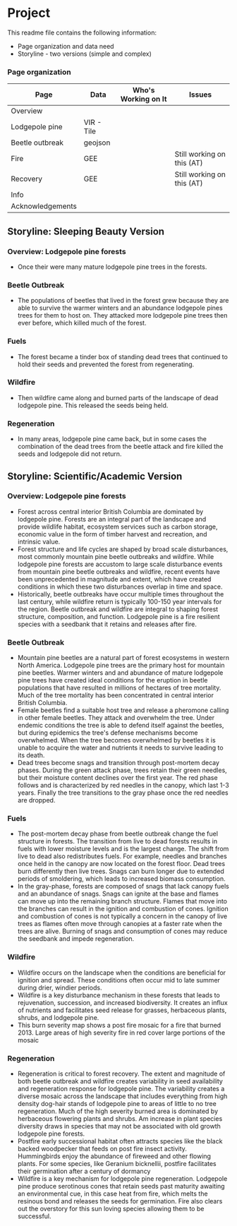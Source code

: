 # Project

This readme file contains the following information:

* Page organization and data need
* Storyline - two versions (simple and complex)



### Page organization

| Page             | Data       | Who's Working on It | Issues                     |
| ---------------- | ---------- | ------------------- | -------------------------- |
| Overview         |            |                     |                            |
| Lodgepole pine   | VIR - Tile |                     |                            |
| Beetle outbreak  | geojson    |                     |                            |
| Fire             | GEE        |                     | Still working on this (AT) |
| Recovery         | GEE        |                     | Still working on this (AT) |
| Info             |            |                     |                            |
| Acknowledgements |            |                     |                            |





## Storyline: Sleeping Beauty Version

### Overview: Lodgepole pine forests

- Once their were many mature lodgepole pine trees in the forests.

### Beetle Outbreak

- The populations of beetles that lived in the forest grew because they are able to survive the warmer winters and an abundance lodgepole pines trees for them to host on. They attacked more lodgepole pine trees then ever before, which killed much of the forest.

### Fuels

- The forest became a tinder box of standing dead trees that continued to hold their seeds and prevented the forest from regenerating.

### Wildfire

- Then wildfire came along and burned parts of the landscape of dead lodgepole pine. This released the seeds being held.

### Regeneration

- In many areas, lodgepole pine came back, but in some cases the combination of the dead trees from the beetle attack and fire killed the seeds and lodgepole did not return. 



## Storyline: Scientific/Academic Version

### Overview: Lodgepole pine forests

- Forest across central interior British Columbia are dominated by lodgepole pine. Forests are an integral part of the landscape and provide wildlife habitat, ecosystem services such as carbon storage, economic value in the form of timber harvest and recreation, and intrinsic value.
- Forest structure and life cycles are shaped by broad scale disturbances, most commonly mountain pine
  beetle outbreaks and wildfire. While lodgepole pine forests are accustom to large scale disturbance  events from mountain pine beetle outbreaks and wildfire, recent events have been unprecedented in magnitude and extent, which have created conditions in which these two disturbances overlap in time
  and space.
- Historically, beetle outbreaks have occur multiple times throughout the last century, while wildfire return is typically 100-150 year intervals for the region. Beetle outbreak and wildfire are integral to shaping forest structure, composition, and function. Lodgepole pine is a fire resilient species with a seedbank that it retains and releases after fire. 

### Beetle Outbreak

- Mountain pine beetles are a natural part of forest ecosystems in western North America. Lodgepole
  pine trees are the primary host for mountain pine beetles. Warmer winters and and abundance of
  mature lodgepole pine trees have created ideal conditions for the eruption in beetle populations
  that have resulted in millions of hectares of tree mortality. Much of the tree mortality has been
  concentrated in central interior British Columbia. 
- Female beetles find a suitable host tree and release a pheromone calling in other female beetles.
  They attack and overwhelm the tree. Under endemic conditions the tree is able to defend itself
  against the beetles, but during epidemics the tree's defense mechanisms become overwhelmed. When the tree becomes overwhelmed by beetles it is unable to acquire the water and nutrients it needs to survive leading to its death.
- Dead trees become snags and transition through post-mortem decay phases. During the green attack phase, trees retain their green needles, but their moisture content declines over the first year. The red phase follows and is characterized by red needles in the canopy, which last 1-3 years. Finally the tree transitions to the gray phase once the red needles are dropped.

### Fuels

- The post-mortem decay phase from beetle outbreak change the fuel structure in forests. The transition from live to dead forests results in fuels with lower moisture levels and is the largest change. The shift from live to dead also redistributes fuels. For example, needles and branches once held in the canopy are now located on the forest floor. Dead trees burn differently then live trees. Snags can burn longer due to extended periods of smoldering, which leads to increased biomass consumption.
- In the gray-phase, forests are composed of snags that lack canopy fuels and an abundance of snags.
  Snags can ignite at the base and flames can move up into the remaining branch structure. Flames that move into the branches can result in the ignition and combustion of cones. Ignition and
  combustion of cones is not typically a concern in the canopy of live trees as flames often move through canopies at a faster rate when the trees are alive. Burning of snags and consumption of cones may reduce the seedbank and impede regeneration.  

### Wildfire

- Wildfire occurs on the landscape when the conditions are beneficial for ignition and spread. These conditions often occur mid to late summer during drier, windier periods.
- Wildfire is a key disturbance mechanism in these forests that leads to rejuvenation, succession, and
  increased biodiversity. It creates an influx of nutrients and facilitates seed release for grasses,  herbaceous plants, shrubs, and lodgepole pine.
- This burn severity map shows a post fire mosaic for a fire that burned 2013. Large areas of high severity fire in red cover large portions of the mosaic

### Regeneration

- Regeneration is critical to forest recovery. The extent and magnitude of both beetle outbreak and wildfire creates variability in seed availability and regeneration response for lodgepole pine. The variability creates a diverse mosaic across the landscape that includes everything from high density dog-hair stands of lodgepole pine to areas of little to no tree regeneration. Much of the high severity burned area is dominated by herbaceous flowering plants and shrubs. Am increase in plant species diversity draws in species that may not be associated with old growth lodgepole pine forests.
- Postfire early successional habitat often attracts species like the black backed woodpecker that feeds on post fire insect activity. Hummingbirds enjoy the abundance of fireweed and other flowing plants. For some species, like Geranium bicknellii, postfire facilitates their germination after a century of dormancy
- Wildfire is a key mechanism for lodgepole pine regeneration. Lodgepole pine produce serotinous cones that retain seeds past maturity awaiting an environmental cue, in this case heat from fire, which melts the resinous bond and releases the seeds for germination. Fire also clears out the overstory for this sun loving species allowing them to be successful.